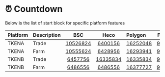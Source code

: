 # ⏰ Countdown

Below is the list of start block for specific platform features

| Platform | Description | BSC | Heco | Polygon | Fantom |
| :--- | :--- | :---: | :---: | :--- | :---: |
| TKENA | Trade | [10526824](https://testnet.bscscan.com/block/10526824) | [6400156](https://testnet.hecoinfo.com/block/6400156) | [16252048](https://mumbai.polygonscan.com/block/16252048) | [984095](https://testnet.ftmscan.com/block/984095) |
| TKENA | Farm  | [10555624](https://testnet.bscscan.com/block/10555624) | [6428956](https://testnet.hecoinfo.com/block/6428956) | [16293941](https://mumbai.polygonscan.com/block/16293941) | [986126](https://testnet.ftmscan.com/block/986126) |
| TKENB | Trade | [6457756](https://testnet.bscscan.com/block/6457756) | [16335834](https://testnet.hecoinfo.com/block/16335834) | [16335834](https://mumbai.polygonscan.com/block/16335834) | [988218](https://testnet.ftmscan.com/block/988218) |
| TKENB | Farm  | [6486556](https://testnet.bscscan.com/block/6486556) | [6486556](https://testnet.hecoinfo.com/block/6486556) | [16377727](https://mumbai.polygonscan.com/block/16377727) | [990322](https://testnet.ftmscan.com/block/990322) |
